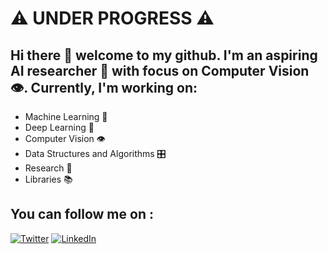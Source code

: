 # ⚠ UNDER PROGRESS ⚠ 

## Hi there 👋 welcome to my github. I'm an aspiring AI researcher 🤖 with focus on Computer Vision 👁. Currently, I'm working on:
- Machine Learning 🤖
- Deep Learning 🧠
- Computer Vision 👁
- Data Structures and Algorithms 🎛
- Research 📄
- Libraries 📚

## You can follow me on : 
[![Twitter](https://img.shields.io/badge/Twitter-lightgrey?style=flat&logo=twitter&labelColor=lightgrey)](https://twitter.com/PrasadN24)
[![LinkedIn](https://img.shields.io/badge/LinkedIn-blue?style=flat&logo=linkedin&labelColor=blue)](https://www.linkedin.com/in/prasad-naik-pan2499/)
